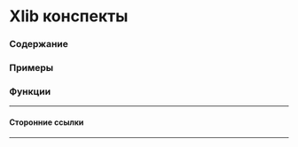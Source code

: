 # Xlib конспекты

### Содержание

### Примеры

### Функции

------------
#### Сторонние ссылки
------------
